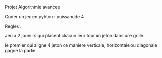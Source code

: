 Projet Algorithmie avancee

Coder un jeu en pyhton : puissancde 4 

Regles :

Jeu a 2 joueurs qui placent chacun leur tour un jeton dans une grille.

le premier qui aligne 4 jeton de maniere verticale, horizontale ou diagonale gagne la partie.